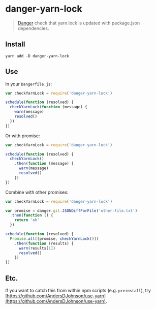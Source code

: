 # danger-yarn-lock
> [Danger] check that yarn.lock is updated with package.json dependencies.

## Install
```
yarn add -D danger-yarn-lock
```

## Use
In your `Dangerfile.js`:
```js
var checkYarnLock = require('danger-yarn-lock')

schedule(function (resolved) {
  checkYarnLock(function (message) {
    warn(message)
    resolved()
  })
})
```

Or with promise:
```js
var checkYarnLock = require('danger-yarn-lock')

schedule(function (resolved) {
  checkYarnLock()
    .then(function (message) {
      warn(message)
      resolved()
    })
})
```

Combine with other promises:
```js
var checkYarnLock = require('danger-yarn-lock')

var promise = danger.git.JSONDiffForFile('other-file.txt')
  .then(function () {
    return 'ok'
  })

schedule(function (resolved) {
  Promise.all([promise, checkYarnLock()])
    .then(function (results) {
      warn(results[1])
      resolved()
    })
})
```

## Etc.

If you want to catch this from within npm scripts (e.g. `preinstall`), try [https://github.com/AndersDJohnson/use-yarn](https://github.com/AndersDJohnson/use-yarn).

[danger]: http://danger.systems/js/

